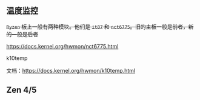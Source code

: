 ## 温度监控

~~`Ryzen` 板上一般有两种模块。他们是 `it87` 和 `nct6775`。旧的主板一般是前者，新的一般是后者~~

<https://docs.kernel.org/hwmon/nct6775.html>

k10temp

文档：<https://docs.kernel.org/hwmon/k10temp.html>

## Zen 4/5

